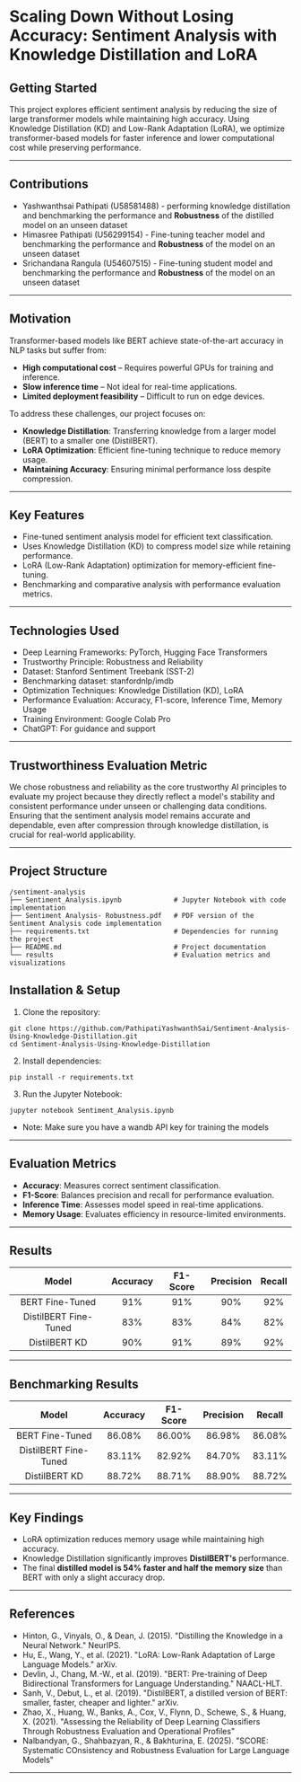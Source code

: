 # **Scaling Down Without Losing Accuracy: Sentiment Analysis with Knowledge Distillation and LoRA**

## **Getting Started**
This project explores efficient sentiment analysis by reducing the size of large transformer models while maintaining high accuracy. Using Knowledge Distillation (KD) and Low-Rank Adaptation (LoRA), we optimize transformer-based models for faster inference and lower computational cost while preserving performance.

---

## **Contributions**
- Yashwanthsai Pathipati (U58581488) - performing knowledge distillation and benchmarking the performance and **Robustness** of the distilled model on an unseen dataset
- Himasree Pathipati (U56299154) - Fine-tuning teacher model and benchmarking the performance and **Robustness** of the model on an unseen dataset
- Srichandana Rangula (U54607515) - Fine-tuning student model and benchmarking the performance and **Robustness** of the model on an unseen dataset

---

## **Motivation**
Transformer-based models like BERT achieve state-of-the-art accuracy in NLP tasks but suffer from:

- **High computational cost** – Requires powerful GPUs for training and inference.
- **Slow inference time** – Not ideal for real-time applications.
- **Limited deployment feasibility** – Difficult to run on edge devices.

To address these challenges, our project focuses on:
- **Knowledge Distillation**: Transferring knowledge from a larger model (BERT) to a smaller one (DistilBERT).
- **LoRA Optimization**: Efficient fine-tuning technique to reduce memory usage.
- **Maintaining Accuracy**: Ensuring minimal performance loss despite compression.

---

## **Key Features**
- Fine-tuned sentiment analysis model for efficient text classification. 
- Uses Knowledge Distillation (KD) to compress model size while retaining performance. 
- LoRA (Low-Rank Adaptation) optimization for memory-efficient fine-tuning. 
- Benchmarking and comparative analysis with performance evaluation metrics.

---

## **Technologies Used**
- Deep Learning Frameworks: PyTorch, Hugging Face Transformers 
- Trustworthy Principle: Robustness and Reliability
- Dataset: Stanford Sentiment Treebank (SST-2)
- Benchmarking dataset: stanfordnlp/imdb
- Optimization Techniques: Knowledge Distillation (KD), LoRA 
- Performance Evaluation: Accuracy, F1-score, Inference Time, Memory Usage
- Training Environment: Google Colab Pro
- ChatGPT: For guidance and support

---

## **Trustworthiness Evaluation Metric**
We chose robustness and reliability as the core trustworthy AI principles to evaluate my project because they directly reflect a model's stability and consistent performance under unseen or challenging data conditions. Ensuring that the sentiment analysis model remains accurate and dependable, even after compression through knowledge distillation, is crucial for real-world applicability.

---

## **Project Structure**
```
/sentiment-analysis
├── Sentiment_Analysis.ipynb             # Jupyter Notebook with code implementation
├── Sentiment Analysis- Robustness.pdf   # PDF version of the Sentiment Analysis code implementation
├── requirements.txt                     # Dependencies for running the project
├── README.md                            # Project documentation
└── results                              # Evaluation metrics and visualizations

```

## **Installation & Setup**
1. Clone the repository:

```
git clone https://github.com/PathipatiYashwanthSai/Sentiment-Analysis-Using-Knowledge-Distillation.git
cd Sentiment-Analysis-Using-Knowledge-Distillation
```

2. Install dependencies:

```
pip install -r requirements.txt
```

3. Run the Jupyter Notebook:

```
jupyter notebook Sentiment_Analysis.ipynb
```

- Note: Make sure you have a wandb API key for training the models
---

## **Evaluation Metrics**
- **Accuracy**: Measures correct sentiment classification.
- **F1-Score**: Balances precision and recall for performance evaluation.
- **Inference Time**: Assesses model speed in real-time applications.
- **Memory Usage**: Evaluates efficiency in resource-limited environments.

---

## **Results**

|         Model         | Accuracy | F1-Score | Precision | Recall |
|:---------------------:|:--------:|:--------:|:---------:|:------:|
|    BERT Fine-Tuned    |   91%    |   91%    |    90%    |  92%   |
| DistilBERT Fine-Tuned |   83%    |   83%	   |    84%    |  82%   |
|     DistilBERT KD     |   90%    |   91%    |    89%    |  92%   |

---

## **Benchmarking Results**

|         Model         | Accuracy | F1-Score | Precision | Recall |
|:---------------------:|:--------:|:--------:|:---------:|:------:|
|    BERT Fine-Tuned    |   86.08%    |   86.00%    |    86.98%    |  86.08%   |
| DistilBERT Fine-Tuned |   83.11%    |   82.92%	   |    84.70%    |  83.11%   |
|     DistilBERT KD     |   88.72%    |   88.71%    |    88.90%    |  88.72%   |

---

## **Key Findings**

- LoRA optimization reduces memory usage while maintaining high accuracy.
- Knowledge Distillation significantly improves **DistilBERT's** performance.
- The final **distilled model is 54% faster and half the memory size** than BERT with only a slight accuracy drop.

---

## **References**
- Hinton, G., Vinyals, O., & Dean, J. (2015). "Distilling the Knowledge in a Neural Network." NeurIPS. 
- Hu, E., Wang, Y., et al. (2021). "LoRA: Low-Rank Adaptation of Large Language Models." arXiv.
- Devlin, J., Chang, M.-W., et al. (2019). "BERT: Pre-training of Deep Bidirectional Transformers for Language Understanding." NAACL-HLT.
- Sanh, V., Debut, L., et al. (2019). "DistilBERT, a distilled version of BERT: smaller, faster, cheaper and lighter." arXiv.
- ⁠Zhao, X., Huang, W., Banks, A., Cox, V., Flynn, D., Schewe, S., & Huang, X. (2021). "Assessing the Reliability of Deep Learning Classifiers Through Robustness Evaluation and Operational Profiles"
- Nalbandyan, G., Shahbazyan, R., & Bakhturina, E. (2025). "SCORE: Systematic COnsistency and Robustness Evaluation for Large Language Models"

---
